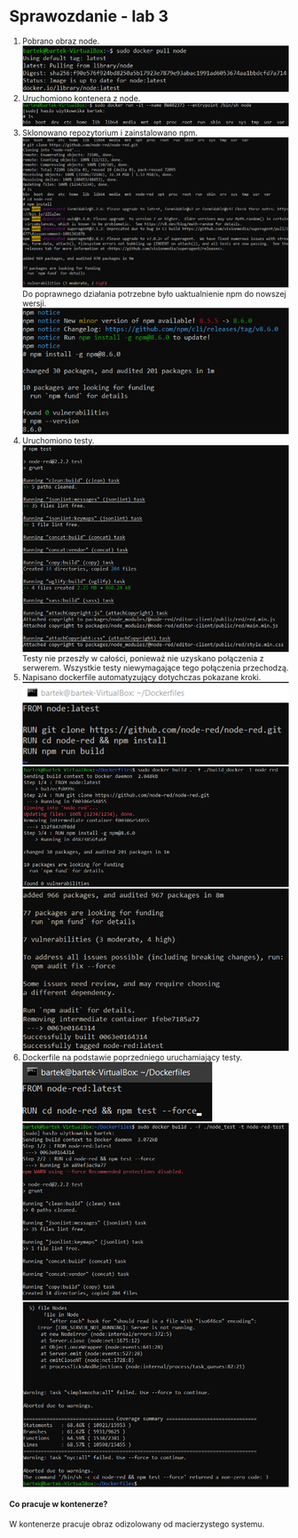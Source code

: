 # Sprawozdanie - lab 3
1. Pobrano obraz node.<br>
![node_pull](pull_node.PNG)
2. Uruchomiono kontenera z node.<br>
![kontener](docker_run.PNG)
3. Sklonowano repozytorium i zainstalowano npm.<br>
![clone_and_i](clone_and_install.PNG)
Do poprawnego działania potrzebne było uaktualnienie npm do nowszej wersji.<br>
![update](update.PNG)
4. Uruchomiono testy.<br>
![testy](tests.PNG)<br>
Testy nie przeszły w całości, ponieważ nie uzyskano połączenia z serwerem. 
Wszystkie testy niewymagające tego połączenia przechodzą.<br>
5. Napisano dockerfile automatyzujący dotychczas pokazane kroki.<br>
![docker1](docker1.PNG)
![efekty1](docker_build.PNG)
![efekty1_end](first_docker_end.PNG)
6. Dockerfile na podstawie poprzedniego uruchamiający testy.<br>
![docker-test](docker_test.PNG)
![efekty_tests](dockertest1.PNG)
![efekty2](dockertest2.PNG)
#### Co pracuje w kontenerze?
W kontenerze pracuje obraz odizolowany od macierzystego systemu.
